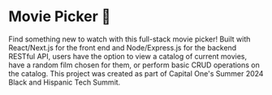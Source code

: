 # Movie Picker 🎦

Find something new to watch with this full-stack movie picker! Built with React/Next.js for the front end and Node/Express.js for the backend RESTful API, users have the option to view a catalog of current movies, have a random film chosen for them, or perform basic CRUD operations on the catalog. This project was created as part of Capital One's Summer 2024 Black and Hispanic Tech Summit. 
